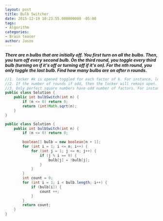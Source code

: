 ```yaml
---
layout: post
title: Bulb Switcher
date: 2015-12-19 10:23:55.000000000 -05:00
tags:
- Algorithm
categories:
- Brain teaser
author: Jason
---
```

<p><strong><em>There are n bulbs that are initially off. You first turn on all the bulbs. Then, you turn off every second bulb. On the third round, you toggle every third bulb (turning on if it's off or turning off if it's on). For the nth round, you only toggle the last bulb. Find how many bulbs are on after n rounds.</em></strong></p>


``` java
//1. locker #k is opened toggled for each factor of k. For instance, locker 15 is opened on rounds 1, 3, 5, 15.
//2. If the number of rounds if odd, then the locker will remain open. If the number of rounds is even, the the lock will remain closed.
//3. Only perfect square numbers have odd number of factors. For instance, 16 has 1, 2, 4, 8, 16. 32 has 1, 2, 4, 8, 16, 32. 36 has 1, 2, 3, 4, 6, 9, 12, 18, 36.
public class Solution {
    public int bulbSwitch(int n) {
        if (n <= 0) return 0;
        return (int)Math.sqrt(n);
    }
}
```

``` java
public class Solution {
    public int bulbSwitch(int n) {
        if (n <= 0) return 0;
        
        boolean[] bulb = new boolean[n + 1];
        for (int i = 1; i <= n; i++) {
            for (int j = 1; j <= n; j++) {
                if (j % i == 0) {
                    bulb[j] = !bulb[j];
                }
            }
        }
        int count = 0;
        for (int i = 1; i < bulb.length; i++) {
            if (bulb[i]) {
                count ++;
            }
        }
        return count;
    }
}
```

